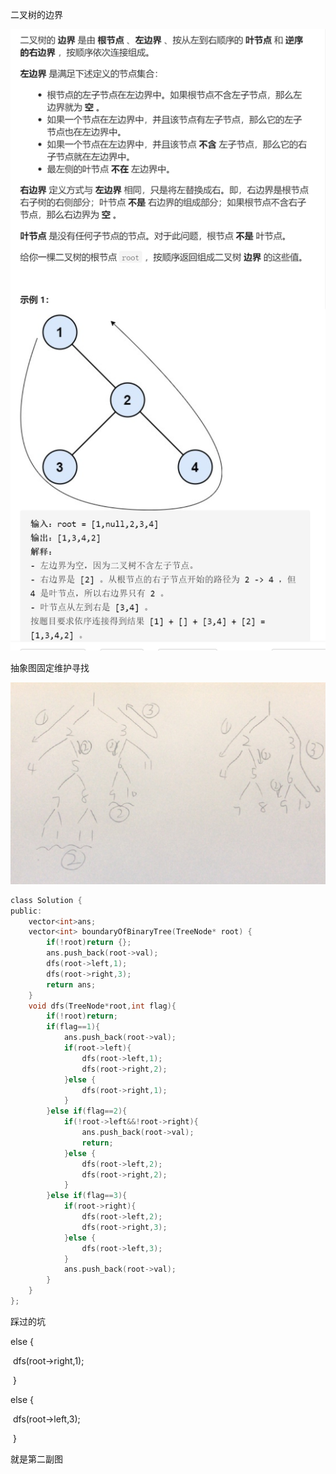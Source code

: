 二叉树的边界

![img](image/1629725093325.png)

抽象图固定维护寻找

![img](image/1629729359230.png)

```c
class Solution {
public:
    vector<int>ans;
    vector<int> boundaryOfBinaryTree(TreeNode* root) {
        if(!root)return {};
        ans.push_back(root->val);
        dfs(root->left,1);
        dfs(root->right,3);
        return ans;
    }
    void dfs(TreeNode*root,int flag){
        if(!root)return;
        if(flag==1){
            ans.push_back(root->val);
            if(root->left){
                dfs(root->left,1);
                dfs(root->right,2);
            }else {
                dfs(root->right,1);
            }
        }else if(flag==2){
            if(!root->left&&!root->right){
                ans.push_back(root->val);
                return;
            }else {
                dfs(root->left,2);
                dfs(root->right,2);
            }
        }else if(flag==3){
            if(root->right){
                dfs(root->left,2);
                dfs(root->right,3);
            }else {
                dfs(root->left,3);
            }
            ans.push_back(root->val);
        }
    }
};

```



踩过的坑



else {

​        dfs(root->right,1);

​      }



else {

​        dfs(root->left,3);

​      }



就是第二副图